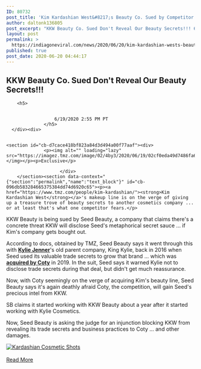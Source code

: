 ```yaml
---
ID: 80732
post_title: 'Kim Kardashian West&#8217;s Beauty Co. Sued by Competitor Over Trade Secrets'
author: daltonk136805
post_excerpt: "KKW Beauty Co. Sued Don't Reveal Our Beauty Secrets!!! 6/19/2020 2:55 PM PT Exclusive Kim Kardashian West's makeup line is on the verge of giving up a treasure trove of beauty secrets to another cosmetics company ... or at least that's what one competitor fears. KKW Beauty is being sued by Seed Beauty, a company&hellip;"
layout: post
permalink: >
  https://indiagoneviral.com/news/2020/06/20/kim-kardashian-wests-beauty-co-sued-by-competitor-over-trade-secrets/80732/daltonk136805/
published: true
post_date: 2020-06-20 04:44:17
---
```

<div>
                    <h2>
                          <span>KKW Beauty Co. Sued</span>
                          <span>Don't Reveal Our Beauty Secrets!!!</span>
                      </h2>
        
        <h5>
          

                      6/19/2020 2:55 PM PT
                  </h5>
      </div><div>
        
        
    <section id="cb-d7cace418bf823a84d3d494a00f77aaf"><div>
                  <p><img alt="" loading="lazy" src="https://imagez.tmz.com/image/02/4by3/2020/06/19/02cf0eda49d7486fa605dbe45adf7443_md.jpg"></img></p><p>Exclusive</p>
                                        
                        </div>
        </section><section data-context="{"section":"permalink","name":"text_block"}" id="cb-096db583284665375384dd74d6920c65"><p><a href="https://www.tmz.com/people/kim-kardashian/"><strong>Kim Kardashian West</strong></a>'s makeup line is on the verge of giving up a treasure trove of beauty secrets to another cosmetics company ... or at least that's what one competitor fears.</p>
  </section><section data-context="{"section":"permalink","name":"text_block"}" id="cb-2a760bf85a4bec0eb18a44c21027fd40"><p>KKW Beauty is being sued by Seed Beauty, a company that claims there's a concrete threat KKW will disclose Seed's metaphorical secret sauce ... if Kim's company gets bought out.</p>
  </section><section data-context="{"section":"permalink","name":"text_block"}" id="cb-588342e6673c00b4abcf3bbe31bb1857"><p>According to docs, obtained by TMZ, Seed Beauty says it went through this with <a href="https://www.tmz.com/people/kylie-jenner/" rel="noopener noreferrer" target="_blank" title="https://www.tmz.com/people/kylie-jenner/"><strong>Kylie Jenner</strong></a>'s old parent company, King Kylie, back in 2016 when Seed used its valuable trade secrets to grow that brand ... which was <a href="https://www.tmz.com/2019/11/23/kylie-jenner-cosmetics-stocks-shares-down-plummet-after-selling-majority-stake-coty/"><strong>acquired by Coty</strong></a> in 2019. In the suit, Seed says it warned Kylie not to disclose trade secrets during that deal, but didn't get much reassurance.</p>
  </section><section data-context="{"section":"permalink","name":"text_block"}" id="cb-18fa59d6a68f129c01e5946e36077966"><p>Now, with Coty seemingly on the verge of acquiring Kim's beauty line, Seed Beauty says it's again deathly afraid Coty, the competition, will gain Seed's precious intel from KKW.</p>
  </section><section data-context="{"section":"permalink","name":"text_block"}" id="cb-0a1f444964d03ccc37d9774bc1ebe4c3"><p>SB claims it started working with KKW Beauty about a year after it started working with Kylie Cosmetics.</p>
  </section><section data-context="{"section":"permalink","name":"text_block"}" id="cb-c02b856ba904e34f8d86c058d7d93ab4"><p>Now, Seed Beauty is asking the judge for an injunction blocking KKW from revealing its trade secrets and business practices to Coty ... and other damages.</p>
  </section><section id="cb-320c0a719eec80f69ca3a32e206b958f"><div>
      <a data-container-ref="tmz:article:11a8385a-f57f-45d5-8d89-ef9c8dbb1a0e" data-context="{"name":"gallery-block","section":"permalink"}" data-node-ref="tmz:gallery:3ec05a36-7a9f-531e-a147-ba749939ccfb" href="https://www.tmz.com/photos/2018/01/17/kardashian-cosmetic-photos/" id="gallery-link-3ec05a36-7a9f-531e-a147-ba749939ccfb">
                  <img alt="Kardashian Cosmetic Shots" loading="lazy" src="https://imagez.tmz.com/image/b7/4by3/2019/11/18/b7854810d6794221b3445ce83b141ef4_md.jpg"></img>
                  </a>
    </div>
    </section></div><br/><a href="https://www.tmz.com/2020/06/19/kim-kardashian-west-beauty-sued-kkw-trade-secrets-seed-beauty-coty-kylie-cosmetics-espionage/" class="button purchase" rel="nofollow noopener noreferrer" target="_blank">Read More</a>